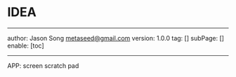 # IDEA
---
author: Jason Song <metaseed@gmail.com>
version: 1.0.0
tag: []
subPage: []
enable: [toc]

---

APP: screen scratch pad